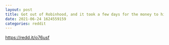 ```yaml
--- 
layout: post 
title: Got out of Robinhood, and it took a few days for the money to hit, but back in on AMC! 
date: 2021-06-24 1624559159 
categories: reddit 
--- 
```

https://redd.it/o76usf